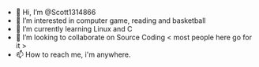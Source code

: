 - 👋 Hi, I’m @Scott1314866
- 👀 I’m interested in computer game, reading and basketball
- 🌱 I’m currently learning Linux and C
- 💞️ I’m looking to collaborate on Source Coding < most people here go for it >
- 📫 How to reach me, i'm anywhere.

<!---
Scott1314866/Scott1314866 is a ✨ special ✨ repository because its `README.md` (this file) appears on your GitHub profile.
You can click the Preview link to take a look at your changes.
--->
